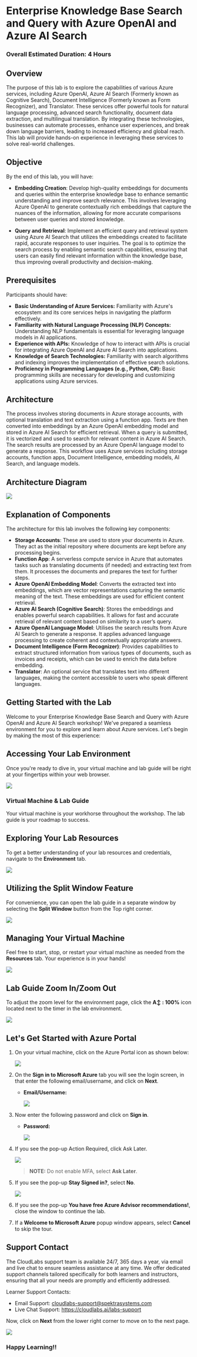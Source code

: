 # Enterprise Knowledge Base Search and Query with Azure OpenAI and Azure AI Search

### Overall Estimated Duration: 4 Hours

## Overview 

The purpose of this lab is to explore the capabilities of various Azure services, including Azure OpenAI, Azure AI Search (Formerly known as Cognitive Search), Document Intelligence (Formerly known as Form Recognizer), and Translator. These services offer powerful tools for natural language processing, advanced search functionality, document data extraction, and multilingual translation. By integrating these technologies, businesses can automate processes, enhance user experiences, and break down language barriers, leading to increased efficiency and global reach. This lab will provide hands-on experience in leveraging these services to solve real-world challenges.

## Objective

By the end of this lab, you will have:

- **Embedding Creation**: Develop high-quality embeddings for documents and queries within the enterprise knowledge base to enhance semantic understanding and improve search relevance. This involves leveraging Azure OpenAI to generate contextually rich embeddings that capture the nuances of the information, allowing for more accurate comparisons between user queries and stored knowledge.

- **Query and Retrieval**: Implement an efficient query and retrieval system using Azure AI Search that utilizes the embeddings created to facilitate rapid, accurate responses to user inquiries. The goal is to optimize the search process by enabling semantic search capabilities, ensuring that users can easily find relevant information within the knowledge base, thus improving overall productivity and decision-making.


## Prerequisites

Participants should have:

- **Basic Understanding of Azure Services:** Familiarity with Azure's ecosystem and its core services helps in navigating the platform effectively.
- **Familiarity with Natural Language Processing (NLP) Concepts:** Understanding NLP fundamentals is essential for leveraging language models in AI applications.
- **Experience with APIs:** Knowledge of how to interact with APIs is crucial for integrating Azure OpenAI and Azure AI Search into applications.
- **Knowledge of Search Technologies:** Familiarity with search algorithms and indexing improves the implementation of effective search solutions.
- **Proficiency in Programming Languages (e.g., Python, C#):** Basic programming skills are necessary for developing and customizing applications using Azure services.

## Architecture

The process involves storing documents in Azure storage accounts, with optional translation and text extraction using a function app. Texts are then converted into embeddings by an Azure OpenAI embedding model and stored in Azure AI Search for efficient retrieval. When a query is submitted, it is vectorized and used to search for relevant content in Azure AI Search. The search results are processed by an Azure OpenAI language model to generate a response. This workflow uses Azure services including storage accounts, function apps, Document Intelligence, embedding models, AI Search, and language models.

## Architecture Diagram

![](./media/30.png)

## Explanation of Components

The architecture for this lab involves the following key components:

- **Storage Accounts**: These are used to store your documents in Azure. They act as the initial repository where documents are kept before any processing begins.
- **Function App**: A serverless compute service in Azure that automates tasks such as translating documents (if needed) and extracting text from them. It processes the documents and prepares the text for further steps.
- **Azure OpenAI Embedding Model**: Converts the extracted text into embeddings, which are vector representations capturing the semantic meaning of the text. These embeddings are used for efficient content retrieval.
- **Azure AI Search (Cognitive Search)**: Stores the embeddings and enables powerful search capabilities. It allows for fast and accurate retrieval of relevant content based on similarity to a user’s query.
- **Azure OpenAI Language Model**: Utilises the search results from Azure AI Search to generate a response. It applies advanced language processing to create coherent and contextually appropriate answers.
- **Document Intelligence (Form Recognizer)**: Provides capabilities to extract structured information from various types of documents, such as invoices and receipts, which can be used to enrich the data before embedding.
- **Translator**: An optional service that translates text into different languages, making the content accessible to users who speak different languages.

## Getting Started with the Lab
 
Welcome to your Enterprise Knowledge Base Search and Query with Azure OpenAI and Azure AI Search workshop! We've prepared a seamless environment for you to explore and learn about Azure services. Let's begin by making the most of this experience:

## Accessing Your Lab Environment
 
Once you're ready to dive in, your virtual machine and lab guide will be right at your fingertips within your web browser.
 
![](./media/1upd1.png)

### Virtual Machine & Lab Guide
 
Your virtual machine is your workhorse throughout the workshop. The lab guide is your roadmap to success.
 
## Exploring Your Lab Resources
 
To get a better understanding of your lab resources and credentials, navigate to the **Environment** tab.
 
![](./media/2upd.png)
 
## Utilizing the Split Window Feature
 
For convenience, you can open the lab guide in a separate window by selecting the **Split Window** button from the Top right corner.
 
![](./media/3upd.png)
 
## Managing Your Virtual Machine
 
Feel free to start, stop, or restart your virtual machine as needed from the **Resources** tab. Your experience is in your hands!
 
![](./media/4upd.png)

## Lab Guide Zoom In/Zoom Out

To adjust the zoom level for the environment page, click the **A↕ : 100%** icon located next to the timer in the lab environment.

   ![](media/lab-01.png)

## Let's Get Started with Azure Portal
 
1. On your virtual machine, click on the Azure Portal icon as shown below:
 
   ![](./media/7.png)

2. On the **Sign in to Microsoft Azure** tab you will see the login screen, in that enter the following email/username, and click on **Next**.
 
   - **Email/Username:** <inject key="AzureAdUserEmail"></inject>
 
     ![](./media/8.png)
 
3. Now enter the following password and click on **Sign in**.
 
   - **Password:** <inject key="AzureAdUserPassword"></inject>
 
     ![](./media/9.png)
 
1. If you see the pop-up Action Required, click Ask Later.

   ![](media/asklater.png)

   >**NOTE:** Do not enable MFA, select **Ask Later**.
     
1. If you see the pop-up **Stay Signed in?**, select **No**.

   ![](media/Sign-in-no.png)

1. If you see the pop-up **You have free Azure Advisor recommendations!**, close the window to continue the lab.

1. If a **Welcome to Microsoft Azure** popup window appears, select **Cancel** to skip the tour.
   
## Support Contact
 
The CloudLabs support team is available 24/7, 365 days a year, via email and live chat to ensure seamless assistance at any time. We offer dedicated support channels tailored specifically for both learners and instructors, ensuring that all your needs are promptly and efficiently addressed.

Learner Support Contacts:
- Email Support: cloudlabs-support@spektrasystems.com
- Live Chat Support: https://cloudlabs.ai/labs-support

Now, click on **Next** from the lower right corner to move on to the next page.
 
   ![](./media/lab-02.png)

### Happy Learning!!
